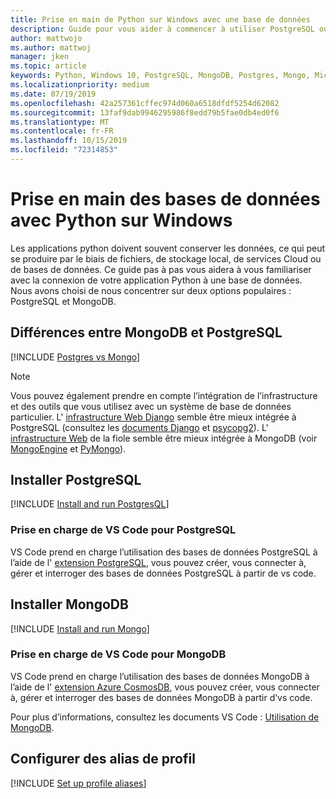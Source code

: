 ```yaml
---
title: Prise en main de Python sur Windows avec une base de données
description: Guide pour vous aider à commencer à utiliser PostgreSQL ou MongoDB avec Python sur Windows.
author: mattwojo
ms.author: mattwoj
manager: jken
ms.topic: article
keywords: Python, Windows 10, PostgreSQL, MongoDB, Postgres, Mongo, Microsoft, Python sur Windows, installer PostgreSQL sur Windows, installer MongoDB sur Windows, utiliser PostgreSQL avec Python, utiliser MongoDB avec Python, PostgreSQL sur WSL, MongoDB sur WSL
ms.localizationpriority: medium
ms.date: 07/19/2019
ms.openlocfilehash: 42a257361cffec974d060a6518dfdf5254d62082
ms.sourcegitcommit: 13faf9dab9946295986f8edd79b5fae0db4ed0f6
ms.translationtype: MT
ms.contentlocale: fr-FR
ms.lasthandoff: 10/15/2019
ms.locfileid: "72314853"
---
```

# <a name="get-started-using-databases-with-python-on-windows"></a>Prise en main des bases de données avec Python sur Windows

Les applications python doivent souvent conserver les données, ce qui peut se produire par le biais de fichiers, de stockage local, de services Cloud ou de bases de données. Ce guide pas à pas vous aidera à vous familiariser avec la connexion de votre application Python à une base de données. Nous avons choisi de nous concentrer sur deux options populaires : PostgreSQL et MongoDB.

## <a name="differences-between-mongodb-and-postgresql"></a>Différences entre MongoDB et PostgreSQL

[!INCLUDE [Postgres vs Mongo](../includes/postgres-v-mongo.md)]

> [!NOTE]
> Vous pouvez également prendre en compte l’intégration de l’infrastructure et des outils que vous utilisez avec un système de base de données particulier. L' [infrastructure Web Django](./web-frameworks.md#hello-world-tutorial-for-django) semble être mieux intégrée à PostgreSQL (consultez les [documents Django](https://docs.djangoproject.com/en/2.2/ref/contrib/postgres/) et [psycopg2](https://github.com/psycopg/psycopg2)). L' [infrastructure Web](./web-frameworks.md#hello-world-tutorial-for-flask) de la fiole semble être mieux intégrée à MongoDB (voir [MongoEngine](https://github.com/MongoEngine/flask-mongoengine) et [PyMongo](https://github.com/dcrosta/flask-pymongo)).

## <a name="install-postgresql"></a>Installer PostgreSQL

[!INCLUDE [Install and run PostgresQL](../includes/install-and-run-postgres.md)]

### <a name="vs-code-support-for-postgresql"></a>Prise en charge de VS Code pour PostgreSQL

VS Code prend en charge l’utilisation des bases de données PostgreSQL à l’aide de l' [extension PostgreSQL](https://marketplace.visualstudio.com/items?itemName=ms-ossdata.vscode-postgresql), vous pouvez créer, vous connecter à, gérer et interroger des bases de données PostgreSQL à partir de vs code.

## <a name="install-mongodb"></a>Installer MongoDB

[!INCLUDE [Install and run Mongo](../includes/install-and-run-mongo.md)]

### <a name="vs-code-support-for-mongodb"></a>Prise en charge de VS Code pour MongoDB

VS Code prend en charge l’utilisation des bases de données MongoDB à l’aide de l' [extension Azure CosmosDB](https://marketplace.visualstudio.com/items?itemName=ms-azuretools.vscode-cosmosdb), vous pouvez créer, vous connecter à, gérer et interroger des bases de données MongoDB à partir d’vs code.

Pour plus d’informations, consultez les documents VS Code : [Utilisation de MongoDB](https://code.visualstudio.com/docs/azure/mongodb).

## <a name="set-up-profile-aliases"></a>Configurer des alias de profil

[!INCLUDE [Set up profile aliases](../includes/profile-aliases.md)]
